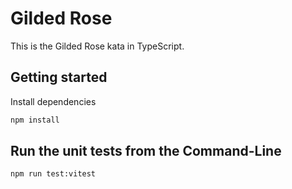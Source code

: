 # Gilded Rose

This is the Gilded Rose kata in TypeScript.

## Getting started

Install dependencies

```sh
npm install
```

## Run the unit tests from the Command-Line



```sh
npm run test:vitest
```

